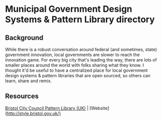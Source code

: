 # Municipal Government Design Systems & Pattern Library directory

## Background
While there is a robust conversation around federal (and sometimes, state) government innovation, local governments are slower to reach the innovation game. For every big city that's leading the way, there are lots of smaller places around the world with folks sharing what they know. I thought it'd be useful to have a centralized place for local government design systems & pattern libraries that are open sourced, so others can learn, share and remix. 

## Resources
[Bristol City Council Pattern Library (UK)](https://github.com/BristolCityCouncil/pattern_library) | [Website](http://style.bristol.gov.uk/}

